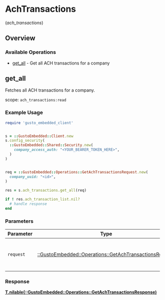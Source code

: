 # AchTransactions
(*ach_transactions*)

## Overview

### Available Operations

* [get_all](#get_all) - Get all ACH transactions for a company

## get_all

Fetches all ACH transactions for a company.

scope: `ach_transactions:read`

### Example Usage

```ruby
require 'gusto_embedded_client'


s = ::GustoEmbedded::Client.new
s.config_security(
  ::GustoEmbedded::Shared::Security.new(
    company_access_auth: "<YOUR_BEARER_TOKEN_HERE>",
  )
)


req = ::GustoEmbedded::Operations::GetAchTransactionsRequest.new(
  company_uuid: "<id>",
)
    
res = s.ach_transactions.get_all(req)

if ! res.ach_transaction_list.nil?
  # handle response
end

```

### Parameters

| Parameter                                                                                                      | Type                                                                                                           | Required                                                                                                       | Description                                                                                                    |
| -------------------------------------------------------------------------------------------------------------- | -------------------------------------------------------------------------------------------------------------- | -------------------------------------------------------------------------------------------------------------- | -------------------------------------------------------------------------------------------------------------- |
| `request`                                                                                                      | [::GustoEmbedded::Operations::GetAchTransactionsRequest](../../models/operations/getachtransactionsrequest.md) | :heavy_check_mark:                                                                                             | The request object to use for the request.                                                                     |

### Response

**[T.nilable(::GustoEmbedded::Operations::GetAchTransactionsResponse)](../../models/operations/getachtransactionsresponse.md)**

